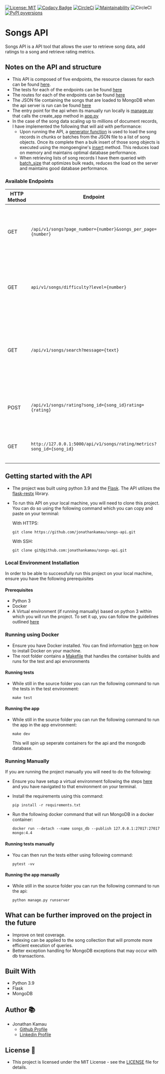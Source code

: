 [![License: MIT](https://img.shields.io/badge/License-MIT-yellow.svg)](https://opensource.org/licenses/MIT)
[![Codacy Badge](https://api.codacy.com/project/badge/Grade/c393f5bfb4e64b80bbfb552ed1b7a723)](https://app.codacy.com/gh/jonathankamau/songs-api?utm_source=github.com&utm_medium=referral&utm_content=jonathankamau/songs-api&utm_campaign=Badge_Grade_Settings)
[![CircleCi](https://circleci.com/gh/jonathankamau/temperature-query-api.svg?style=svg)](https://app.circleci.com/pipelines/github/jonathankamau/songs-api)
[![Maintainability](https://api.codeclimate.com/v1/badges/75e1fd6c71ed79c0211a/maintainability)](https://codeclimate.com/github/jonathankamau/songs-api/maintainability)
![CircleCI](https://img.shields.io/circleci/build/github/jonathankamau/songs-api)
[![PyPI pyversions](https://img.shields.io/badge/Python%20Version-3.9-blue)](https://img.shields.io/badge/Python%20Version-3.9-blue)

# Songs API

Songs API is a API tool that allows the user to retrieve song data, add ratings to a song and retrieve rating metrics.
## Notes on the API and structure
-   This API is composed of five endpoints, the resource classes for each can be found [here](api/endpoints/songs.py).
-   The tests for each of the endpoints can be found [here](api/tests)
-   The routes for each of the endpoints can be found [here](api/routes.py)
-   The JSON file containing the songs that are loaded to MongoDB when the api server is run can be found [here](songs.json)
-   The entry point for the api when its manually run locally is [manage.py](manage.py) that calls the create_app method in [app.py](app.py)
-   In the case of the song data scaling up to millions of document records, I have implemented the following that will aid with performance:
    -   Upon running the API, a [generator function](app.py#L32) is used to load the song records in chunks or batches from the JSON file to a list of song objects. Once its complete then a bulk  insert of those song objects is executed using the mongoengine's [insert](http://docs.mongoengine.org/apireference.html#mongoengine.queryset.QuerySet.insert) method. This reduces load on memory and maintains optimal database performance.
    -   When retrieving lists of song records I have them queried with [batch_size](https://docs.mongoengine.org/apireference.html#mongoengine.queryset.QuerySet.batch_size) that optimizes bulk reads, reduces the load on the server and maintains good database performance.

### Available Endpoints
|HTTP Method   | Endpoint | Description |
| ------------- | --------- | --------------- |
|GET| `/api/v1/songs?page_number={number}&songs_per_page={number}` | Retrieve a list of songs from the db. ThePagination parameters `page_number` and `songs_per_page` are optional
|GET| `api/v1/songs/difficulty?level={number}` | Returns the average difficulty for all songs. the `level` parameter is optional and allows filtering by level
|GET| `/api/v1/songs/search?message={text}` | Returns a list of songs that match the search query. `message` is the query parameter used. It takes into account the song's artist and title
|POST| `/api/v1/songs/rating?song_id={song_id}rating={rating}` | Adds a rating between 1 and 5 to a song. `song_id` and  `rating` are both passed as parameters
|GET| `http://127.0.0.1:5000/api/v1/songs/rating/metrics?song_id={song_id}` | Returns the average, lowest and highest rating for a song

## Getting started with the API
-   The project was built using python 3.9 and the [Flask](https://flask.palletsprojects.com/en/2.0.x/). The API utilizes the [flask-restx](https://flask-restx.readthedocs.io/en/latest/) library.

-   To run this API on your local machine, you will need to clone this project. You can do so using the following command which you can copy and paste on your terminal:

    With HTTPS:

    ```
    git clone https://github.com/jonathankamau/songs-api.git
    ```

    With SSH:

    ```
    git clone git@github.com:jonathankamau/songs-api.git
    ```

### Local Environment Installation

In order to be able to successfully run this project on your local machine, ensure you have the following prerequisites
#### Prerequisites
-   Python 3
-   Docker
-   A Virtual environment (if running manually) based on python 3 within which you will run the project. To set it up, you can follow the guidelines outlined [here](https://packaging.python.org/guides/installing-using-pip-and-virtual-environments/#installing-virtualenv)

### Running using Docker
-   Ensure you have Docker installed. You can find information [here](https://www.docker.com/get-started) on how to install Docker on your machine.
-   The root folder contains a [Makefile](/Makefile) that handles the container builds and runs for the test and api environments

#### Running tests
-   While still in the source folder you can run the following command to run the tests in the test environment:

    ```
    make test
    ```

#### Running the app

-   While still in the source folder you can run the following command to run the app in the app environment:

    ```
    make dev
    ```

    This will spin up seperate containers for the api and the mongodb database.

### Running Manually
If you are running the project manually you will need to do the following:
-   Ensure you have setup a virtual environment following the steps [here](https://packaging.python.org/guides/installing-using-pip-and-virtual-environments/#installing-virtualenv) and you have navigated to that environment on  your terminal.

-   Install the requirements using this command:
    ```
    pip install -r requirements.txt
    ```

-   Run the following docker command that will run MongoDB in a docker container:

    ```
    docker run --detach --name songs_db --publish 127.0.0.1:27017:27017 mongo:4.4
    ```
#### Running tests manually
-   You can then run the tests either using following command:

    ```
    pytest -vv
    ```
#### Running the app manually

-   While still in the source folder you can run the following command to run the api:

    ```
    python manage.py runserver
    ```

## What can be further improved on the project in the future
- Improve on test coverage.
- Indexing can be applied to the song collection that will promote more efficient execution of queries.
- Better exception handling for MongoDB exceptions that may occur with db transactions.

## Built With

-   Python 3.9
-   Flask
-   MongoDB

## Author 📚

-   Jonathan Kamau
    -   [Github Profile](https://github.com/jonathankamau)
    -   [Linkedin Profile](https://www.linkedin.com/in/kamaujonathan/)

## License 🤝

-   This project is licensed under the MIT License - see the [LICENSE](LICENSE) file for details.
